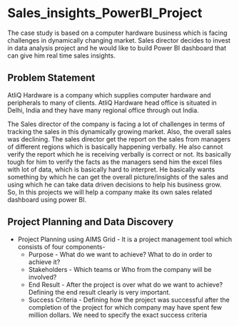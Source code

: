 # Sales_insights_PowerBI_Project

The case study is based on a computer hardware business which is facing challenges in dynamically changing market. Sales director decides to invest in data analysis project and he would like to build Power BI dashboard that can give him real time sales insights.

## Problem Statement

AtliQ Hardware is a company which supplies computer hardware and peripherals to many of clients. AtliQ Hardware head office is situated in Delhi, India and they have many regional office through out India.

The Sales director of the company is facing a lot of challenges in terms of tracking the sales in this dynamically growing market. Also, the overall sales was declining. The sales director get the report on the sales from managers of different regions which is basically happening verbally. He also cannot verify the report which he is receiving verbally is correct or not. Its basically tough for him to verify the facts as the managers send him the excel files with lot of data, which is basically hard to interpret. He basically wants something by which he can get the overall picture/insights of the sales and using which he can take data driven decisions to help his business grow. So, In this projects we will help a company make its own sales related dashboard using power BI.

## Project Planning and Data Discovery

* Project Planning using AIMS Grid -
  It is a project management tool which consists of four components-
  * Purpose - What do we want to achieve? What to do in order to achieve it?
  * Stakeholders - Which teams or Who from the company will be involved?
  * End Result - After the project is over what do we want to achieve? Defining the end result clearly is very important.
  * Success Criteria - Defining how the project was successful after the completion of the project for which company may have spent few million dollars. We need to specify the exact success criteria
        
